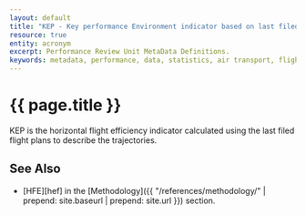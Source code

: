 ```yaml
---
layout: default
title: "KEP - Key performance Environment indicator based on last filed flight Plan"
resource: true
entity: acronym
excerpt: Performance Review Unit MetaData Definitions.
keywords: metadata, performance, data, statistics, air transport, flights, europe, safety
---
```

# {{ page.title }}

KEP is the horizontal flight efficiency indicator calculated using
the last filed flight plans to describe the trajectories.

## See Also

* [HFE][hef] in the [Methodology]({{ "/references/methodology/" | prepend: site.baseurl | prepend: site.url }}) section.

[hfe]: <{{ "references/methodology/horizontal_flight_efficiency_pi.html" | prepend: site.baseurl | prepend: site.url }}> "HFE methodology"


